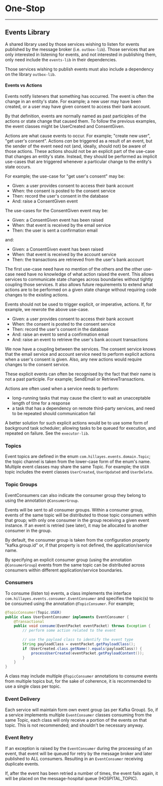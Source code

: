 
# One-Stop

---
## Events Library
A shared library used by those services wishing to listen for events published
by the message broker (i.e. `outbox-lib`). Those services that are only interested
in listening for events, and not interested in publishing them, only need
include the `events-lib` in their dependencies.

Those services wishing to publish events must also include a dependency on the
library `outbox-lib`.

#### Events vs Actions
Events notify listeners that something has occurred. The event is often the change
in an entity's state. For example; a new user may have been created, or a user may
have given consent to access their bank account.

By that definition, events are normally named as past participles of the actions or
state change that caused them. To follow the previous examples, the event classes
might be UserCreated and ConsentGiven.

Actions are what cause events to occur. For example; "create new user", "get user's
consent". Actions *can* be triggered as a result of an event, but the sender of the
event need not (and, ideally, should not) be aware of those actions. These actions
should not be an explicit part of the use-case that changes an entity's state. Instead,
they should be performed as implicit use-cases that are triggered whenever a particular
change to the entity's state occurs.

For example; the use-case for "get user's consent" may be:
- Given: a user provides consent to access their bank account
- When: the consent is posted to the consent service
- Then: record the user's consent in the database
- And: raise a ConsentGiven event

The use-cases for the ConsentGiven event may be:
- Given: a ConsentGiven event has been raised
- When: that event is received by the email service
- Then: the user is sent a confirmation email

and:
- Given: a ConsentGiven event has been raised
- When: that event is received by the account service
- Then: the transactions are retrieved from the user's bank account

The first use-case need have no mention of the others and the other use-case need have
no knowledge of what action raised the event. This allows services to communicate
state changes across boundaries without tightly coupling those services. It also allows
future requirements to extend what actions are to be performed on a given state change
without requiring code changes to the existing actions.

Events should not be used to trigger explicit, or imperative, actions. If, for example,
we rewrote the above use-case.

- Given: a user provides consent to access their bank account
- When: the consent is posted to the consent service
- Then: record the user's consent in the database
- And: raise an event to send a confirmation email
- And: raise an event to retrieve the user's bank account transactions

We now have a coupling between the services. The consent service knows that the email
service and account service need to perform explicit actions when a user's consent is
given. Also, any new actions would require changes to the consent service.

These explicit events can often be recognised by the fact that their name is not a
past participle. For example; SendEmail or RetrieveTransactions.

Actions are often used when a service needs to perform: 
- long-running tasks that may cause the client to wait an unacceptable length of time
for a response
- a task that has a dependency on remote third-party services, and need to be repeated
should communication fail

A better solution for such explicit actions would be to use some form of background
task scheduler; allowing tasks to be queued for execution, and repeated on failure.
See the `executor-lib`.

### Topics
Event topics are defined in the enum `com.hillayes.events.domain.Topic`; the
topic channel is taken from the lower-case form of the enum's name. Multiple
event classes may share the same Topic. For example; the `USER` topic includes
the event classes `UserCreated`, `UserUpdated` and `UserDelete`.

### Topic Groups
EventConsumers can also indicate the consumer group they belong to using the
annotation `@ConsumerGroup`.

Events will be sent to all consumer groups. Within a consumer group, events of
the same topic will be distributed to those topic consumers within that group;
with only one consumer in the group receiving a given event instance. If an event
is retried (see later), it may be allocated to another consumer in the group.

By default, the consumer group is taken from the configuration property "kafka.group.id"
or, if that property is not defined, the application/service name.

By specifying an explicit consumer group (using the annotation `@ConsumerGroup`)
events from the same topic can be distributed across consumers within different
application/service boundaries.

### Consumers
To consume (listen to) events, a class implements the interface
`com.hillayes.events.consumer.EventConsumer` and specifies the topic(s) to be
consumed using the annotation  `@TopicConsumer`. For example;
```Java
@TopicConsumer(Topic.USER)
public class UserEventConsumer implements EventConsumer {
    @Transactional
    public void consume(EventPacket eventPacket) throws Exception {
        // perform some action related to the event
        
        // use the payload class to identify the event type
        String payloadClass = eventPacket.getPayloadClass();
        if (UserCreated.class.getName().equals(payloadClass)) {
            processUserCreated(eventPacket.getPayloadContent());
        }
    }
}
```
A class may include multiple `@TopicConsumer` annotations to consume events
from multiple topics but, for the sake of coherence, it is recommended to use
a single class per topic.

### Event Delivery
Each service will maintain form own event group (as per Kafka Group). So,
if a service implements multiple `EventConsumer` classes consuming from the same
Topic, each class will only receive a portion of the events on that topic.
This is not recommended; and shouldn't be necessary anyway.

### Event Retry
If an exception is raised by the `EventConsumer` during the processing of an
event, that event will be queued for retry by the message broker and later
published to ALL consumers. Resulting in an `EventConsumer` receiving duplicate
events.

If, after the event has been retried a number of times, the event fails again,
it will be placed on the message-hospital queue (HOSPITAL_TOPIC). 
